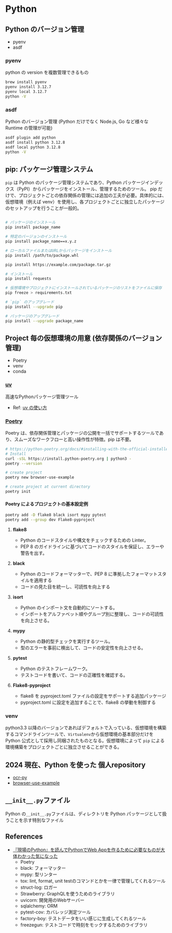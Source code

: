 # Python

## Python のバージョン管理

- pyenv
- asdf

### pyenv

python の version を複数管理できるもの

```sh
brew install pyenv
pyenv install 3.12.7
pyenv local 3.12.7
python -V
```

### asdf

Python のバージョン管理 (Python だけでなく Node.js, Go など様々な Runtime の管理が可能)

```sh
asdf plugin add python
asdf install python 3.12.8
asdf local python 3.12.8
python -V
```

## pip: パッケージ管理システム

`pip` は Python のパッケージ管理システムであり、Python パッケージインデックス（PyPI）からパッケージをインストール、管理するためのツール。
pip だけで、プロジェクトごとの依存関係の管理には追加の工夫が必要。具体的には、仮想環境（例えば venv）を使用し、各プロジェクトごとに独立したパッケージのセットアップを行うことが一般的。

```sh

# パッケージのインストール
pip install package_name

# 特定のバージョンのインストール
pip install package_name==x.y.z

# ローカルファイルまたはURLからパッケージをインストール
pip install /path/to/package.whl

pip install https://example.com/package.tar.gz

# インストール
pip install requests

# 仮想環境やプロジェクトにインストールされているパッケージのリストをファイルに保存
pip freeze > requirements.txt

# `pip` のアップグレード
pip install --upgrade pip

# パッケージのアップグレード
pip install --upgrade package_name
```

## Project 毎の仮想環境の用意 (依存関係のバージョン管理)

- Poetry
- venv
- conda

### [uv](https://github.com/astral-sh/uv)

高速なPythonパッケージ管理ツール

- Ref: [uv の使い方](https://note.com/npaka/n/n44c54312fb04)

### [Poetry](https://python-poetry.org/)

Poetry は、依存関係管理とパッケージの公開を一括でサポートするツールであり、スムーズなワークフローと高い操作性が特徴。pip は不要。

```sh
# https://python-poetry.org/docs/#installing-with-the-official-installer
# Install
curl -sSL https://install.python-poetry.org | python3 -
poetry --version

# create project
poetry new browser-use-example

# create project at current directory
poetry init
```

#### Poetry によるプロジェクトの基本設定例

```sh
poetry add -D flake8 black isort mypy pytest
poetry add --group dev Flake8-pyproject
```

1. **flake8**

   - Python のコードスタイルや構文をチェックするための Linter。
   - PEP 8 のガイドラインに基づいてコードのスタイルを保証し、エラーや警告を出す。

2. **black**

   - Python のコードフォーマッターで、PEP 8 に準拠したフォーマットスタイルを適用する
   - コードの見た目を統一し、可読性を向上する

3. **isort**

   - Python のインポート文を自動的にソートする。
   - インポートをアルファベット順やグループ別に整理し、コードの可読性を向上させる。

4. **mypy**

   - Python の静的型チェックを実行するツール。
   - 型のエラーを事前に検出して、コードの安定性を向上させる。

5. **pytest**

   - Python のテストフレームワーク。
   - テストコードを書いて、コードの正確性を確認する。

6. **Flake8-pyproject**
   - flake8 を pyproject.toml ファイルの設定をサポートする追加パッケージ
   - pyproject.toml に設定を追加することで、flake8 の挙動を制御する

### venv

python3.3 以降のバージョンであればデフォルトで入っている、仮想環境を構築するコマンドラインツールで、`Virtualenv`から仮想環境の基本部分だけを Python 公式として採用し同梱されたものとなる。仮想環境によって `pip` による環境構築をプロジェクトごとに独立させることができる。

## 2024 現在、Python を使った 個人repository

- [ocr-py](https://github.com/hiromaily/ocr-py)
- [browser-use-example](https://github.com/hiromaily/browser-use-example)

## `__init__.py`ファイル

Python の`__init__.py`ファイルは、ディレクトリを Python パッケージとして扱うことを示す特別なファイル

## References

- [『現場のPython』を読んでPythonでWeb Appを作るために必要なものが大体わかった気になった](https://blog.inorinrinrin.com/entry/2025/01/13/075841)
  - Poetry
  - black: フォーマッター
  - mypy: 型リンター
  - tox: lint, format, unit testのコマンドとかを一律で管理してくれるツール
  - struct-log: ロガー
  - Strawberry: GraphQLを使うためのライブラリ
  - uvicorn: 開発用のWebサーバー
  - sqlalchemy: ORM
  - pytest-cov: カバレッジ測定ツール
  - factory-boy: テストデータをいい感じに生成してくれるツール
  - freezegun: テストコードで時刻をモックするためのライブラリ
